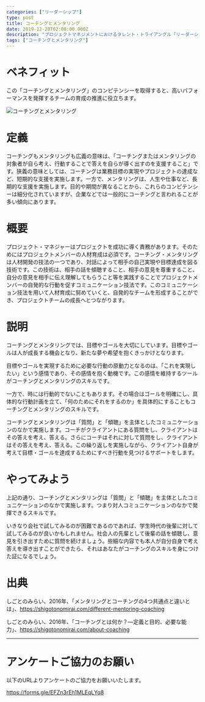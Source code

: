 ```yaml
---
categories: ["リーダーシップ"]
type: post
title: コーチングとメンタリング
date: 2019-12-28T02:08:00.000Z
description: "プロジェクトマネジメントにおけるタレント・トライアングル「リーダーシップ」より、「コーチングとメンタリング」への理解を深めプロジェクト・マネジャーに必要とされるコンピテンシーを身に着けよう。"
tags: ["コーチングとメンタリング"]
---
```

# ベネフィット

この「コーチングとメンタリング」のコンピテンシーを取得すると、高いパフォーマンスを発揮するチームの育成の推進に役立ちます。

![コーチングとメンタリング](/img/コーチングとメンタリング.png "コーチングとメンタリング")

# 定義

コーチングもメンタリングも広義の意味は、「コーチングまたはメンタリングの対象者が自ら考え、行動することで答えを自らが導く出すのを支援すること」です。狭義の意味としては、コーチングは業務目標の実現やプロジェクトの達成など、短期的な支援を実施します。一方で、メンタリングは、人生や仕事など、長期的な支援を実施します。目的や期間が異なることから、これらのコンピテンシーは細分化されていますが、企業などでは一般的にコーチングと言われることが多い傾向にあります。

# 概要

プロジェクト・マネジャーはプロジェクトを成功に導く責務があります。そのためにはプロジェクトメンバーの人材育成は必須です。コーチング・メンタリングは人材開発の技法の一つであり、対話によって相手の自己実現や目標達成を図る技術です。この技術は、相手の話を傾聴すること、相手の意見を尊重すること、自分の意見を相手に伝え理解してもらうこと等を実践することでプロジェクトメンバーの自発的な行動を促すコミュニケーション技法です。このコミュニケーション技法を用いて人材育成に努めていくと、自発的なチームを形成することができ、プロジェクトチームの成長へとつながります。

# 説明

コーチングとメンタリングでは、目標やゴールを大切にしています。目標やゴールは人が成長する機会となり、新たな夢や希望を抱くきっかけとなります。

目標やゴールを実現するために必要な行動の原動力となるのは、「これを実現したい」という感情であり、その感情を抱く動機です。この感情を維持するツールがコーチングとメンタリングのスキルです。

一方で、時には行動的でないこともあります。その場合はゴールを明確にし、具体的な行動計画を立て、「何のためにそれをするのか」を具体的にすることもコーチングとメンタリングのスキルです。

コーチングとメンタリングは「質問」と「傾聴」を主体としたコミュニケーションのなかで実施します。コーチがクライアントにある質問をし、クライアントはその答えを考え、答える。さらにコーチはそれに対して質問をし、クライアントはその答えを考え、答える。この繰り返しを実施しながら、クライアント自身が考えて目標・ゴールを達成するためにすべき行動を見つけるサポートをします。

# やってみよう

上記の通り、コーチングとメンタリングは「質問」と「傾聴」を主体としたコミュニケーションのなかで実施します。つまり対人コミュニケーションのなかで発揮できるスキルです。

いきなり会社で試してみるのが困難であるのであれば、学生時代の後輩に対して試してみるのが良いかもしれません。社会人の先輩として後輩の話を傾聴し、意見を引き出すために質問を続けましょう。些細な内容でも本人が自分自身で考え答えを導き出すことができたら、それはあなたがコーチングのスキルを身につけた証になるでしょう。

# 出典

しごとのみらい、2016年、「メンタリングとコーチングの4つ共通点と違いとは」、https://shigotonomirai.com/different-mentoring-coaching

しごとのみらい、2016年、「コーチングとは何か？―定義と目的、必要な能力」、https://shigotonomirai.com/about-coaching

---

# アンケートご協力のお願い

以下のURLよりアンケートのご協力をお願いいたします。

https://forms.gle/EFZn3rEh1MLEqLYq8
